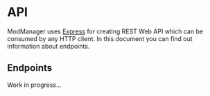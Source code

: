 # API

ModManager uses [Express](https://expressjs.com/) for creating REST Web API which can be consumed by any HTTP client. In this document you can find out information about endpoints.

## Endpoints

Work in progress...
